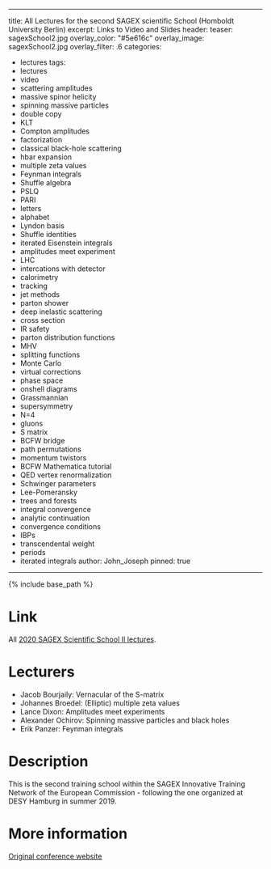  - --
title: All Lectures for the second SAGEX scientific School (Homboldt University Berlin)
excerpt: Links to Video and Slides
header:
   teaser: sagexSchool2.jpg 
   overlay_color: "#5e616c"
   overlay_image: sagexSchool2.jpg
   overlay_filter: .6
categories:
 -  lectures
tags:
 - lectures
 - video
 - scattering amplitudes
 - massive spinor helicity
 - spinning massive particles
 - double copy
 - KLT
 - Compton amplitudes
 - factorization
 - classical black-hole scattering
 - hbar expansion
 - multiple zeta values
 - Feynman integrals
 - Shuffle algebra
 - PSLQ
 - PARI
 - letters
 - alphabet
 - Lyndon basis
 - Shuffle identities
 - iterated Eisenstein integrals
 - amplitudes meet experiment
 - LHC
 - intercations with detector
 - calorimetry
 - tracking
 - jet methods
 - parton shower
 - deep inelastic scattering
 - cross section
 - IR safety
 - parton distribution functions
 - MHV
 - splitting functions
 - Monte Carlo
 - virtual corrections
 - phase space
 - onshell diagrams
 - Grassmannian
 - supersymmetry
 - N=4
 - gluons
 - S matrix
 - BCFW bridge
 - path permutations
 - momentum twistors
 - BCFW Mathematica tutorial
 - QED vertex renormalization
 - Schwinger parameters
 - Lee-Pomeransky
 - trees and forests
 - integral convergence
 - analytic continuation
 - convergence conditions
 - IBPs
 - transcendental weight
 - periods
 - iterated integrals
author: John_Joseph
pinned: true
---
{% include base_path %}

# Link
All [2020 SAGEX Scientific School II lectures](https://www.youtube.com/playlist?list=PLC6RXWfJfoYw1WSGwSoVePUtbtbruG-oQ).

# Lecturers
* Jacob Bourjaily: Vernacular of the S-matrix
* Johannes Broedel: (Elliptic) multiple zeta values
* Lance Dixon: Amplitudes meet experiments
* Alexander Ochirov: Spinning massive particles and black holes
* Erik Panzer: Feynman integrals

# Description
This is the second training school within the SAGEX Innovative Training Network of the European Commission - following the one organized at DESY Hamburg in summer 2019.

# More information
[Original conference website](https://indico.cern.ch/event/857425/)

